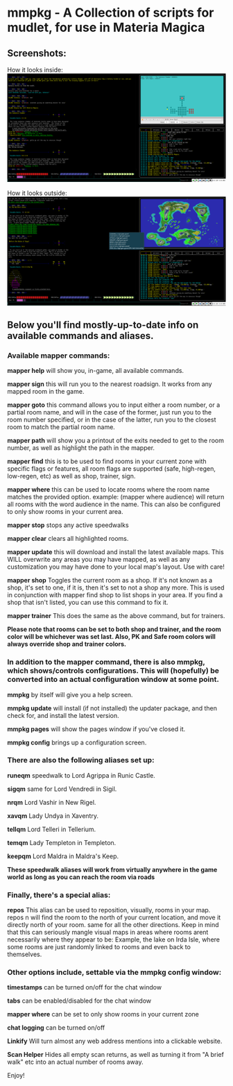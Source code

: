 # mmpkg - A Collection of scripts for mudlet, for use in Materia Magica

## Screenshots:
How it looks inside:
![](https://github.com/breakone9r/mmpkg/raw/master/Screenshot1.png)

How it looks outside:
![](https://github.com/breakone9r/mmpkg/raw/master/Screenshot2.png)


## Below you'll find mostly-up-to-date info on available commands and aliases.

### Available mapper commands:
**mapper help** will show you, in-game, all available commands.

**mapper sign** this will run you to the nearest roadsign. It works from any mapped room in the game.

**mapper goto** this command allows you to input either a room number, or a partial room name, and will in the case of the former, just run you to the room number specified, or in the case of the latter, run you to the closest room to match the partial room name.

**mapper path** will show you a printout of the exits needed to get to the room number, as well as highlight the path in the mapper.

**mapper find** this is to be used to find rooms in your current zone with specific flags or features, all room flags are supported (safe, high-regen, low-regen, etc) as well as shop, trainer, sign.

**mapper where** this can be used to locate rooms where the room name matches the provided option. example: (mapper where audience) will return all rooms with the word audience in the name. This can also be configured to only show rooms in your current area.

**mapper stop** stops any active speedwalks

**mapper clear** clears all highlighted rooms.

**mapper update** this will download and install the latest available maps. This WILL overwrite any areas you may have mapped, as well as any customization you may have done to your local map's layout. Use with care!

**mapper shop** Toggles the current room as a shop. If it's not known as a shop, it's set to one, if it is, then it's set to not a shop any more. This is used in conjunction with mapper find shop to list shops in your area. If you find a shop that isn't listed, you can use this command to fix it.

**mapper trainer** This does the same as the above command, but for trainers.

**Please note that rooms can be set to both shop and trainer, and the room color will be whichever was set last. Also, PK and Safe room colors will always override shop and trainer colors.**

### In addition to the mapper command, there is also mmpkg, which shows/controls configurations. This will (hopefully) be converted into an actual configuration window at some point.
**mmpkg** by itself will give you a help screen.

**mmpkg update** will install (if not installed) the updater package, and then check for, and install the latest version.

**mmpkg pages** will show the pages window if you've closed it.

**mmpkg config** brings up a configuration screen.

### There are also the following aliases set up:
**runeqm** speedwalk to Lord Agrippa in Runic Castle.

**sigqm** same for Lord Vendredi in Sigil.

**nrqm** Lord Vashir in New Rigel.

**xavqm** Lady Undya in Xaventry.

**tellqm** Lord Telleri in Tellerium.

**temqm** Lady Templeton in Templeton.

**keepqm** Lord Maldra in Maldra's Keep.

**These speedwalk aliases will work from virtually anywhere in the game world as long as you can reach the room via roads**

### Finally, there's a special alias:
**repos** This alias can be used to reposition, visually, rooms in your map. repos n will find the room to the north of your current location, and move it directly north of your room. same for all the other directions. Keep in mind that this can seriously mangle visual maps in areas where rooms arent necessarily where they appear to be: Example, the lake on Irda Isle, where some rooms are just randomly linked to rooms and even back to themselves.

### Other options include, settable via the mmpkg config window:
**timestamps** can be turned on/off for the chat window

**tabs** can be enabled/disabled for the chat window

**mapper where** can be set to only show rooms in your current zone

**chat logging** can be turned on/off

**Linkify** Will turn almost any web address mentions into a clickable website.

**Scan Helper** Hides all empty scan returns, as well as turning it from "A brief walk" etc into an actual number of rooms away.

Enjoy!

